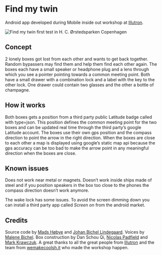 #  Find my twin
Android app developed during Mobile inside out workshop at [Illutron](http://illutron.dk).  

![Find my twin first test in H. C. Ørstedsparken Copenhagen](http://illutron.dk/pictures/0000/3715/IMG_9091_custom750x500_.JPG)


## Concept
2 lonely boxes got lost from each other and wants to get back together. Random bypassers may find them and help them find each other again. The boxes each have a small speaker or headphone plug and a lens through which you see a pointer pointing towards a common meeting point. Both have a small drawer with a combination lock and a label with the key to the other lock. One drawer could contain two glasses and the other a bottle of champagne.  

## How it works
Both boxes gets a position from a third party public Latitude badge called with type=json. This position defines the common meeting point for the two boxes and can be updated real time through the third party’s google Latitude account. The boxes use their own gps position and the compass direction to point the arrow in the right direction. When the boxes are close to each other a map is displayed using google’s static map api because the gps accuracy can be too bad to make the arrow point in any meaningful direction when the boxes are close.  

## Known issues
Does not work near metal or magnets. Doesn’t work inside ships made of steel and if you position speakers in the box too close to the phones the compass direction doesn’t work anymore.  

The wake lock has some issues. To avoid the screen dimming down you can install a third party app called *Screen on* from the android market.  

## Credits
Source code by [Mads Høbye](http://medea.mah.se/author/mads-hobyemah-se/) and [Johan Bichel Lindegaard](http://johan.cc). Voices by [Malene Bichel](http://malenebichel.dk/). Box construction by Dan Schou Qi, [Nicolas Padfield](http://padfield.org/nicolas/) and [Mark Krawczuk](http://www.krawczukindustries.com/). A great thanks to all the great people from [Illutron](http://illutron.dk) and the team from [wemakecoolsh.it](http://wemakecoolsh.it) who made the workshop happen.
